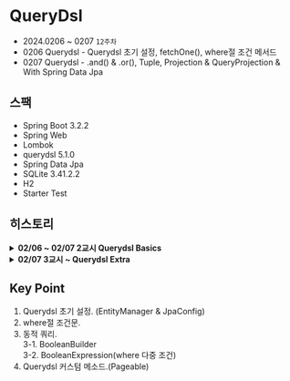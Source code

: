 # QueryDsl

- 2024.0206 ~ 0207 `12주차`
- 0206 Querydsl - Querydsl 초기 설정, fetchOne(), where절 조건 메서드
- 0207 Querydsl - .and() & .or(), Tuple, Projection & QueryProjection & With Spring Data Jpa


## 스팩

- Spring Boot 3.2.2
- Spring Web
- Lombok
- querydsl 5.1.0
- Spring Data Jpa
- SQLite 3.41.2.2
- H2
- Starter Test


## 히스토리

<details>
<summary><strong>02/06 ~ 02/07 2교시 Querydsl Basics</strong></summary>

<새로 생성한 파일>
- BaseEntity: Entity끼리 공통된 속성을 묶기 위해 만듬.
- Item: Item Entity.
- Shop: Shop Entity.
- ItemRepository: JPA를 사용하여 Item Entity와 DB간의 상호작용을 관리.
- ShopRepository: JPA를 사용하여 Shop Entity와 DB간의 상호작용을 관리.
- QuerydslRepo: Querydsl을 이용하여 간단한 쿼리 작성.
- JpaConfig: EntityManager를 주입 받아 JpaQueryFactory를 생성하고 Bean 등록.
- TestController: QuerydslRepo의 컨트롤러.
- QuerydslQTypeTests: fetchOne() 공부.
- QuerydslQueryTests: Where 절에 사용할 조건들 공부.

</details>

<details>
<summary><strong>02/07 3교시 ~ Querydsl Extra</strong></summary>

<수정한 파일>
- QuerydslQueryTests: or, and 조건 쿼리 연습.
- ItemDto: fromEntity 메소드 만듬.

<새로 생성한 파일>
- QuerydslJoinTests: Join 연습.
- QuerydslProjTests: Projection 공부.
- ItemDto: Projection을 활용하기 위해 DTO를 만들었다.
- ItemDtoProj: @QueryProjection을 위해 DTO를 만들었다.
- QuerydslDynamicQueryTests: Dynamic Query를 연습하기 위해 만들었다.
- ItemController: Querydsl 커스텀 기능을 구현한 메소드를 사용하기 위한 컨트롤러다.
- ItemSearchParams: 검색 기준을 담기 위한 DTO의 일종이다.
- ItemQuerydslRepo: Querydsl 커스텀 기능을 구현하기 위한 인터페이스다.
- ItemQuerydslRepoImpl: ItemQuerydslRepo의 구현 클래스다. (따로 설정이 없는 한 뒤에 Impl은 고정이다.)

</details>

## Key Point

1. Querydsl 초기 설정. (EntityManager & JpaConfig)
2. where절 조건문.
3. 동적 쿼리.  
    3-1. BooleanBuilder  
    3-2. BooleanExpression(where 다중 조건)
4. Querydsl 커스텀 메소드.(Pageable)